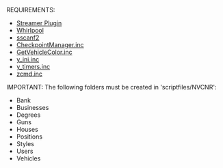 REQUIREMENTS:
- <a href="https://github.com/samp-incognito/samp-streamer-plugin">Streamer Plugin</a>
- <a href="https://www5.zippyshare.com/v/ag2oqvEk/file.html">Whirlpool</a>
- <a href="https://github.com/Y-Less/sscanf">sscanf2</a>
- <a href="https://pastebin.com/rn4izEz8">CheckpointManager.inc</a>
- <a href="https://pastebin.com/wDiL9hRm">GetVehicleColor.inc</a>
- <a href="https://github.com/YSI-Storage/y_ini/blob/dev/YSI-Storage/y_ini.inc">y_ini.inc</a>
- <a href="https://github.com/YSI-Coding/y_timers/blob/dev/YSI-Coding/y_timers.inc">y_timers.inc</a>
- <a href="https://pastebin.com/XrWYmD5b">zcmd.inc</a>

IMPORTANT: The following folders must be created in 'scriptfiles/NVCNR':
- Bank
- Businesses
- Degrees
- Guns
- Houses
- Positions
- Styles
- Users
- Vehicles

